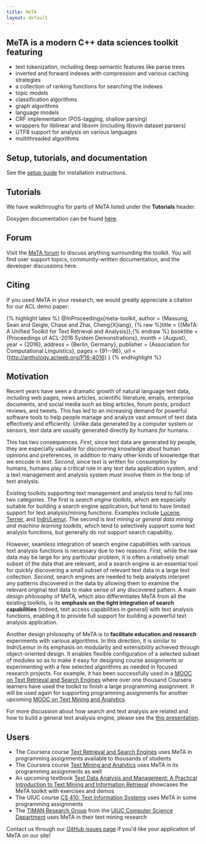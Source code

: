 ```yaml
---
title: MeTA
layout: default
---
```


## MeTA is a modern C++ data sciences toolkit featuring

 - text tokenization, including deep semantic features like parse trees
 - inverted and forward indexes with compression and various caching strategies
 - a collection of ranking functions for searching the indexes
 - topic models
 - classification algorithms
 - graph algorithms
 - language models
 - CRF implementation (POS-tagging, shallow parsing)
 - wrappers for liblinear and libsvm (including libsvm dataset parsers)
 - UTF8 support for analysis on various languages
 - multithreaded algorithms

## Setup, tutorials, and documentation

See the [setup guide]({{site.baseurl}}/setup-guide.html) for installation
instructions.

## Tutorials

We have walkthroughs for parts of MeTA listed under the **Tutorials** header.

Doxygen documentation can be found
[here]({{site.baseurl}}/doxygen/namespaces.html).

## Forum

Visit the [MeTA forum](https://forum.meta-toolkit.org/) to discuss anything
surrounding the toolkit. You will find user support topics, community-written
documentation, and the developer discussions here.

## Citing

If you used MeTA in your research, we would greatly appreciate a citation for
our ACL demo paper:

{% highlight latex %}
@InProceedings{meta-toolkit,
  author    = {Massung, Sean and Geigle, Chase and Zhai, Cheng{X}iang},
  {% raw %}title     = {{MeTA: A Unified Toolkit for Text Retrieval and Analysis}},{% endraw %}
  booktitle = {Proceedings of ACL-2016 System Demonstrations},
  month     = {August},
  year      = {2016},
  address   = {Berlin, Germany},
  publisher = {Association for Computational Linguistics},
  pages     = {91--96},
  url       = {http://anthology.aclweb.org/P16-4016}
}
{% endhighlight %}

## Motivation

Recent years have seen a dramatic growth of natural language text data,
including web pages, news articles, scientific literature, emails, enterprise
documents, and social media such as blog articles, forum posts, product reviews,
and tweets. This has led to an increasing demand for powerful software tools to
help people manage and analyze vast amount of text data effectively and
efficiently. Unlike data generated by a computer system or sensors, text data
are usually generated directly *by* humans *for* humans.

This has two consequences. *First*, since text data are generated by people,
they are especially valuable for discovering knowledge about human opinions and
preferences, in addition to many other kinds of knowledge that we encode in
text. *Second*, since text is written for consumption by humans, humans play a
critical role in any text data application system, and a text management and
analysis system must involve them in the loop of text analysis.

Existing toolkits supporting text management and analysis tend to fall into two
categories. The first is *search engine toolkits*, which are especially suitable
for building a search engine application, but tend to have limited support for
text analysis/mining functions.  Examples include
[Lucene](https://lucene.apache.org/), [Terrier](http://terrier.org/), and
[Indri/Lemur](http://www.lemurproject.org/). The second is *text mining or
general data mining and machine learning toolkits*, which tend to
selectively support some text analysis functions, but generally do not
support search capability.

However, seamless integration of search engine capabilities with various text
analysis functions is necessary due to two reasons. *First*, while the raw data
may be large for any particular problem, it is often a relatively small subset
of the data that are relevant, and a search engine is an essential tool for
quickly discovering a small subset of relevant text data in a large text
collection. *Second*, search engines are needed to help analysts interpret any
patterns discovered in the data by allowing them to examine the relevant
original text data to make sense of any discovered pattern. A main design
philosophy of MeTA, which also differentiates MeTA from all the existing
toolkits, is its **emphasis on the tight integration of search capabilities**
(indeed, text access capabilities in general) with text analysis functions,
enabling it to provide full support for building a powerful text analysis
application.

Another design philosophy of MeTA is to **facilitate education and research**
experiments with various algorithms. In this direction, it is similar to
Indri/Lemur in its emphasis on modularity and extensibility achieved through
object-oriented design. It enables flexible configuration of a selected subset
of modules so as to make it easy for designing course assignments or
experimenting with a few selected algorithms as needed in focused research
projects. For example, it has been successfully used in a [MOOC on Text
Retrieval and Search Engines](https://class.coursera.org/textretrieval-001)
where over one thousand Coursera learners have used the toolkit to finish a
large programming assignment. It will be used again for supporting programming
assignments for another upcoming [MOOC on Text Mining and
Analytics](https://www.coursera.org/course/textanalytics).

For more discussion about how search and text analysis are related and how to
build a general text analysis engine, please see the [this
presentation](sigir-keynote-zhai.pdf).

## Users

 - The Coursera course [Text Retrieval and Search
   Engines](https://www.coursera.org/course/textretrieval) uses MeTA in
   programming assignments available to thousands of students
 - The Coursera course [Text Mining and
   Analytics](https://www.coursera.org/course/textanalytics) uses MeTA in its
   programming assignments as well
 - An upcoming textbook [Text Data Analysis and Management: A Practical
   Introduction to Text Mining and Information
   Retrieval](https://github.com/smassung/text-data-book-comments) showcases the
   MeTA toolkit with exercises and demos
 - The UIUC course [CS 410: Text Information
   Systems](http://times.cs.uiuc.edu/course/410s15/) uses MeTA in some
   programming assignments
 - The [TIMAN Research Group](http://sifaka.cs.uiuc.edu/ir/) from the [UIUC
   Computer Science Department](http://cs.illinois.edu/) uses MeTA in their text
   mining research

Contact us through our [GitHub issues
page](https://github.com/meta-toolkit/meta/issues) if you'd like your
application of MeTA on our site!
